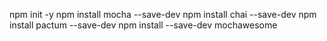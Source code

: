 npm init -y
npm install mocha --save-dev
npm install chai --save-dev
npm install pactum --save-dev
npm install --save-dev mochawesome 